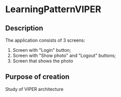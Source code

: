 # LearningPatternVIPER
## Description
The application consists of 3 screens:
1. Screen with "Login" button;
2. Screen with "Show photo" and "Logout" buttons;
3. Screen that shows the photo
## Purpose of creation
Study of VIPER architecture
